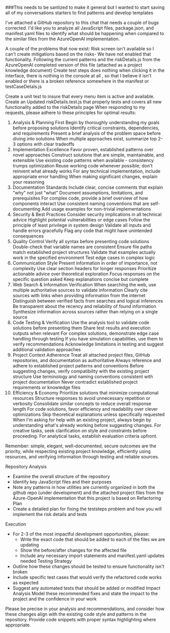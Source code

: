 ###This needs to be santized to make it general but I wanted to start saving all of my conversations starters to find patterns and develop templates


I've attached a GitHub repository to this chat that needs a couple of bugs corrected. I'd like you to analyze all JavaScript files, package.json, and manifest.yaml files to identify what should be happening when compared to the similar files from the AzureOpenAI implementation.

A couple of the problems that now exist:
Risk screen isn't available so I can't create mitigations based on the risks- We have not enabled that functionality.  Following the current patterns and the riskDetails.js from the AzureOpenAI completed version of this file (attached as a project knowledge document)
Create test steps does nothing when clicking it in the interface, there is nothing in the console at all , so that I believe it isn't enabled or there is a broken reference somewhere in the manifest or testCaseDetals.js

Create a unit test to insure that every menu item is active and available.  
Create an Updated riskDetails.test.js that properly tests and covers all new functionality added to the riskDetails page
When responding to my requests, please adhere to these principles for optimal results:

1. Analysis & Planning First
Begin by thoroughly understanding my goals before proposing solutions
Identify critical constraints, dependencies, and requirements
Present a brief analysis of the problem space before diving into solutions
When multiple approaches exist, summarize top 2-3 options with clear tradeoffs
2. Implementation Excellence
Favor proven, established patterns over novel approaches
Construct solutions that are simple, maintainable, and extensible
Use existing code patterns when available - consistency trumps optimization
Reuse working code whenever possible; don't reinvent what already works
For any technical implementation, include appropriate error handling
When making significant changes, explain your reasoning
3. Documentation Standards
Include clear, concise comments that explain "why" not just "what"
Document assumptions, limitations, and prerequisites
For complex code, provide a brief overview of how components interact
Use consistent naming conventions that are self-documenting
Add usage examples for non-trivial implementations
4. Security & Best Practices
Consider security implications in all technical advice
Highlight potential vulnerabilities or edge cases
Follow the principle of least privilege in system design
Validate all inputs and handle errors gracefully
Flag any code that might have unintended consequences
5. Quality Control
Verify all syntax before presenting code solutions
Double-check that variable names are consistent
Ensure file paths match established project structures
Validate that examples actually work in the specified environment
Test edge cases in complex logic
6. Communication Style
Present information in order of importance, not complexity
Use clear section headers for longer responses
Prioritize actionable advice over theoretical exploration
Focus responses on the specific question asked
Keep explanations concise but complete
7. Web Search & Information Verification
When searching the web, use multiple authoritative sources to validate information
Clearly cite sources with links when providing information from the internet
Distinguish between verified facts from searches and logical inferences
Be transparent about the recency and reliability of found information
Synthesize information across sources rather than relying on a single source
8. Code Testing & Verification
Use the analysis tool to validate code solutions before presenting them
Share test results and execution outputs when relevant
For complex solutions, demonstrate edge case handling through testing
If you have simulation capabilities, use them to verify recommendations
Acknowledge limitations in testing and suggest additional validation approaches
9. Project Context Adherence
Treat all attached project files, GitHub repositories, and documentation as authoritative
Always reference and adhere to established project patterns and conventions
Before suggesting changes, verify compatibility with the existing project structure
Use terminology and naming conventions consistent with project documentation
Never contradict established project requirements or knowledge files
10. Efficiency & Economy
Prioritize solutions that minimize computational resources
Structure responses to avoid unnecessary repetition or verbosity
Consolidate similar concepts to reduce overall response length
For code solutions, favor efficiency and readability over clever optimizations
Skip theoretical explanations unless specifically requested
When I'm asking for help with an existing project, always begin by understanding what's already working before suggesting changes. For creative tasks, seek clarification on style and constraints before proceeding. For analytical tasks, establish evaluation criteria upfront.

Remember: simple, elegant, well-documented, secure outcomes are the priority, while respecting existing project knowledge, efficiently using resources, and verifying information through testing and reliable sources.

Repository Analysis
- Examine the overall structure of the repository
- Identify key JavaScript files and their purposes
- Note any patterns in how utilities are currently organized in both the github repo (under development) and the attached project files from the Azure-OpenAI implementation that this project is based on
Refactoring Plan
- Create a detailed plan for fixing the teststeps problem and how you will implement the risk details and tests

Execution
- For 2-3 of the most impactful development opportunities, please:
  * Write the exact code that should be added to each of the files we are updating
  * Show the before/after changes for the affected file
  * Include any necessary import statements and manifest.yaml updates needed
Testing Strategy
- Outline how these changes should be tested to ensure functionality isn't broken
- Include specific test cases that would verify the refactored code works as expected
- Suggest any automated tests that should be added or modified
Impact Analysis
Model these recommended fixes and state the impact to the project and the confidence in your work

Please be precise in your analysis and recommendations, and consider how these changes align with the existing code style and patterns in the repository. Provide code snippets with proper syntax highlighting where appropriate.
